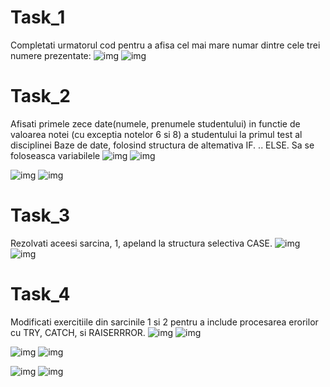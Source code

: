 # Task_1
Completati urmatorul cod pentru a afisa cel mai mare numar dintre cele trei numere prezentate:
![img](https://github.com/NicoletaTirdea/DB_sem3/blob/master/Lab_5/Images/task_1_code.png)
![img](https://github.com/NicoletaTirdea/DB_sem3/blob/master/Lab_5/Images/task_1_rasp.png)

# Task_2
Afisati primele zece date(numele, prenumele studentului) in functie de valoarea notei (cu exceptia notelor 6 si 8) a studentului
la primul test al disciplinei Baze de date, folosind structura de altemativa IF. .. ELSE. Sa se foloseasca variabilele
![img](https://github.com/NicoletaTirdea/DB_sem3/blob/master/Lab_5/Images/task_2_co.png)
![img](https://github.com/NicoletaTirdea/DB_sem3/blob/master/Lab_5/Images/task_2_raso.png)

![img](https://github.com/NicoletaTirdea/DB_sem3/blob/master/Lab_5/Images/task_2.2_cod.png)
![img](https://github.com/NicoletaTirdea/DB_sem3/blob/master/Lab_5/Images/task_2_raso.png)
# Task_3
Rezolvati aceesi sarcina, 1, apeland la structura selectiva CASE.
![img](https://github.com/NicoletaTirdea/DB_sem3/blob/master/Lab_5/Images/task_3_code.png)
![img](https://github.com/NicoletaTirdea/DB_sem3/blob/master/Lab_5/Images/task_3_rasp.png)

# Task_4
Modificati exercitiile din sarcinile 1 si 2 pentru a include procesarea erorilor cu TRY, CATCH, si RAISERRROR.
![img](https://github.com/NicoletaTirdea/DB_sem3/blob/master/Lab_5/Images/task_4_code.png)
![img](https://github.com/NicoletaTirdea/DB_sem3/blob/master/Lab_5/Images/task_4_rasp.png)

![img](https://github.com/NicoletaTirdea/DB_sem3/blob/master/Lab_5/Images/task_4.2_cod.png)
![img](https://github.com/NicoletaTirdea/DB_sem3/blob/master/Lab_5/Images/task_4.2_rasp.png)

![img](https://github.com/NicoletaTirdea/DB_sem3/blob/master/Lab_5/Images/task_4.3.cod.png)
![img](https://github.com/NicoletaTirdea/DB_sem3/blob/master/Lab_5/Images/task_4.3_rasp.png)
